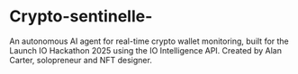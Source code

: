 # Crypto-sentinelle-
An autonomous AI agent for real-time crypto wallet monitoring, built for the Launch IO Hackathon 2025 using the IO Intelligence API. Created by Alan Carter, solopreneur and NFT designer.
